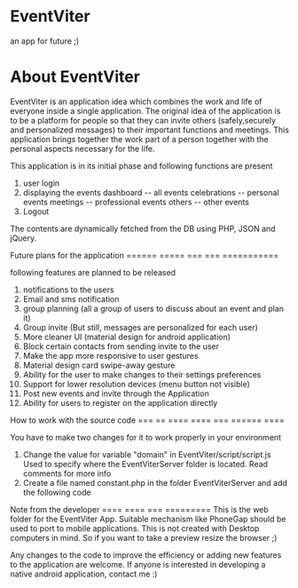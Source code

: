 EventViter
==========

an app for future ;)

About EventViter
================

EventViter is an application idea which combines the work and life of everyone inside a single application. The original idea of the application is to be a platform for people so that they can invite others (safely,securely and personalized messages) to their important functions and meetings. This application brings together the work part of a person together with the personal aspects necessary for the life. 

This application is in its initial phase and following functions are present

1. user login
2. displaying the events 
	dashboard -- all events
	celebrations -- personal events
	meetings -- professional events
	others -- other events
3. Logout

The contents are dynamically fetched from the DB using PHP, JSON and jQuery. 

Future plans for the application
====== ===== === === ===========

following features are planned to be released 
1. notifications to the users	
2. Email and sms notification
3. group planning (all a group of users to discuss about an event and plan it)
4. Group invite (But still, messages are personalized for each user)
5. More cleaner UI (material design for android application)
6. Block certain contacts from sending invite to the user
7. Make the app more responsive to user gestures
8. Material design card swipe-away gesture
9. Ability for the user to make changes to their settings preferences
10. Support for lower resolution devices (menu button not visible)
11. Post new events and invite through the Application
12. Ability for users to register on the application directly

How to work with the source code
=== == ==== ==== === ====== ====

You have to make two changes for it to work properly in your environment

1. Change the value for variable "domain" in EventViter/script/script.js
		Used to specify where the EventViterServer folder is located. Read comments for more info
2. Create a file named constant.php in the folder EventViterServer and add the following code
	<?php
    	$host = "YOUR_HOSTNAME";
    	$uname = "YOUR_USERNAME";
    	$pass = "YOUR_PASSWORD";
    	$db = "YOUR_DB_NAME";
	?>
	

Note from the developer
==== ==== === =========
This is the web folder for the EventViter App. Suitable mechanism like PhoneGap should be used to port to mobile applications. This is not created with Desktop computers in mind. So if you want to take a preview resize the browser ;)

Any changes to the code to improve the efficiency or adding new features to the application are welcome. If anyone is interested in developing a native android application, contact me :)